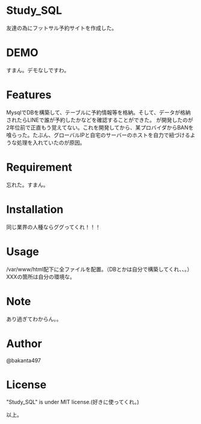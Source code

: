 # Study_SQL
友達の為にフットサル予約サイトを作成した。

# DEMO
すまん。デモなしですわ。

# Features
MysqlでDBを構築して、テーブルに予約情報等を格納。そして、データが格納されたらLINEで誰が予約したかなどを確認することができた。
が開発したのが2年位前で正直もう覚えてない。これを開発してから、某プロバイダからBANを喰らった。たぶん、グローバルIPと自宅のサーバーのホストを自力で紐づけるような処理を入れていたのが原因。

# Requirement
忘れた。すまん。

# Installation
同じ業界の人種ならググってくれ！！！

# Usage
/var/www/html配下に全ファイルを配置。（DBとかは自分で構築してくれ、、。）
XXXの箇所は自分の環境な。

# Note
あり過ぎてわからん。。

# Author
@bakanta497

# License
"Study_SQL" is under MIT license.(好きに使ってくれ。)

以上。

